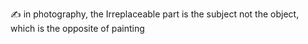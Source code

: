 ✍️ in photography, the Irreplaceable part is the subject not the object, which is the opposite of painting
